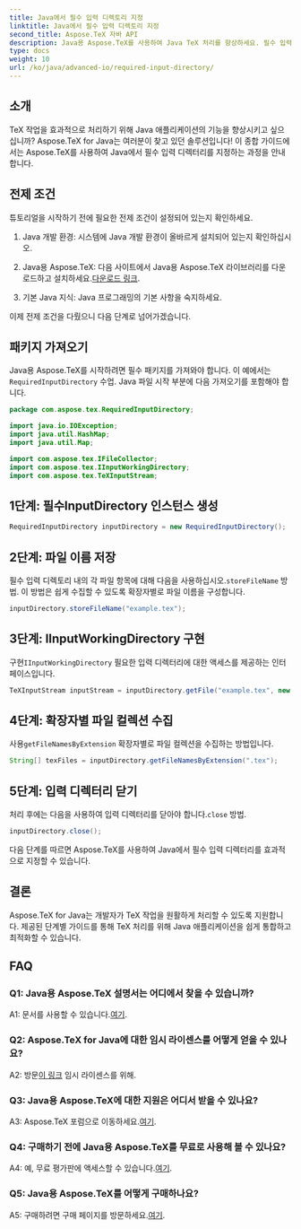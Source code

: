 ```yaml
---
title: Java에서 필수 입력 디렉토리 지정
linktitle: Java에서 필수 입력 디렉토리 지정
second_title: Aspose.TeX 자바 API
description: Java용 Aspose.TeX를 사용하여 Java TeX 처리를 향상하세요. 필수 입력 디렉터리를 원활하게 지정하려면 단계별 가이드를 따르세요.
type: docs
weight: 10
url: /ko/java/advanced-io/required-input-directory/
---
```

## 소개

TeX 작업을 효과적으로 처리하기 위해 Java 애플리케이션의 기능을 향상시키고 싶으십니까? Aspose.TeX for Java는 여러분이 찾고 있던 솔루션입니다! 이 종합 가이드에서는 Aspose.TeX를 사용하여 Java에서 필수 입력 디렉터리를 지정하는 과정을 안내합니다.

## 전제 조건

튜토리얼을 시작하기 전에 필요한 전제 조건이 설정되어 있는지 확인하세요.

1. Java 개발 환경: 시스템에 Java 개발 환경이 올바르게 설치되어 있는지 확인하십시오.

2.  Java용 Aspose.TeX: 다음 사이트에서 Java용 Aspose.TeX 라이브러리를 다운로드하고 설치하세요.[다운로드 링크](https://releases.aspose.com/tex/java/).

3. 기본 Java 지식: Java 프로그래밍의 기본 사항을 숙지하세요.

이제 전제 조건을 다뤘으니 다음 단계로 넘어가겠습니다.

## 패키지 가져오기

 Java용 Aspose.TeX를 시작하려면 필수 패키지를 가져와야 합니다. 이 예에서는`RequiredInputDirectory` 수업. Java 파일 시작 부분에 다음 가져오기를 포함해야 합니다.

```java
package com.aspose.tex.RequiredInputDirectory;

import java.io.IOException;
import java.util.HashMap;
import java.util.Map;

import com.aspose.tex.IFileCollector;
import com.aspose.tex.IInputWorkingDirectory;
import com.aspose.tex.TeXInputStream;
```

## 1단계: 필수InputDirectory 인스턴스 생성

```java
RequiredInputDirectory inputDirectory = new RequiredInputDirectory();
```

## 2단계: 파일 이름 저장

 필수 입력 디렉토리 내의 각 파일 항목에 대해 다음을 사용하십시오.`storeFileName` 방법. 이 방법은 쉽게 수집할 수 있도록 확장자별로 파일 이름을 구성합니다.

```java
inputDirectory.storeFileName("example.tex");
```

## 3단계: IInputWorkingDirectory 구현

 구현`IInputWorkingDirectory` 필요한 입력 디렉터리에 대한 액세스를 제공하는 인터페이스입니다.

```java
TeXInputStream inputStream = inputDirectory.getFile("example.tex", new String[1], true);
```

## 4단계: 확장자별 파일 컬렉션 수집

 사용`getFileNamesByExtension` 확장자별로 파일 컬렉션을 수집하는 방법입니다.

```java
String[] texFiles = inputDirectory.getFileNamesByExtension(".tex");
```

## 5단계: 입력 디렉터리 닫기

 처리 후에는 다음을 사용하여 입력 디렉터리를 닫아야 합니다.`close` 방법.

```java
inputDirectory.close();
```

다음 단계를 따르면 Aspose.TeX를 사용하여 Java에서 필수 입력 디렉터리를 효과적으로 지정할 수 있습니다.

## 결론

Aspose.TeX for Java는 개발자가 TeX 작업을 원활하게 처리할 수 있도록 지원합니다. 제공된 단계별 가이드를 통해 TeX 처리를 위해 Java 애플리케이션을 쉽게 통합하고 최적화할 수 있습니다.

## FAQ

### Q1: Java용 Aspose.TeX 설명서는 어디에서 찾을 수 있습니까?

 A1: 문서를 사용할 수 있습니다.[여기](https://reference.aspose.com/tex/java/).

### Q2: Aspose.TeX for Java에 대한 임시 라이센스를 어떻게 얻을 수 있나요?

 A2: 방문[이 링크](https://purchase.aspose.com/temporary-license/) 임시 라이센스를 위해.

### Q3: Java용 Aspose.TeX에 대한 지원은 어디서 받을 수 있나요?

 A3: Aspose.TeX 포럼으로 이동하세요.[여기](https://forum.aspose.com/c/tex/47).

### Q4: 구매하기 전에 Java용 Aspose.TeX를 무료로 사용해 볼 수 있나요?

 A4: 예, 무료 평가판에 액세스할 수 있습니다.[여기](https://releases.aspose.com/).

### Q5: Java용 Aspose.TeX를 어떻게 구매하나요?

 A5: 구매하려면 구매 페이지를 방문하세요.[여기](https://purchase.aspose.com/buy).